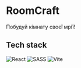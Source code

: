 # RoomCraft
Побудуй кімнату своєї мрії!

## Tech stack

![React](https://img.shields.io/badge/React-74c7ec?style=for-the-badge&logo=React&logoColor=000000)
![SASS](https://img.shields.io/badge/sass-cba6f7?style=for-the-badge&logo=sass&logoColor=000000)
![Vite](https://img.shields.io/badge/vite-eba0ac?style=for-the-badge&logo=vite&logoColor=000000)

